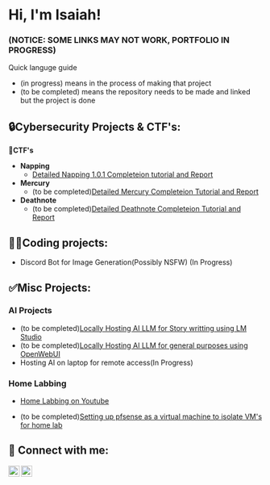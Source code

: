 
# Hi, I'm Isaiah!

### (NOTICE: SOME LINKS MAY NOT WORK, PORTFOLIO IN PROGRESS)

Quick languge guide
- (in progress) means in the process of making that project
- (to be completed) means the repository needs to be made and linked but the project is done




## 🔒Cybersecurity Projects & CTF's:

**🚩CTF's**

- **Napping**
  - [Detailed Napping 1.0.1 Completeion tutorial and Report](https://github.com/Expert21/napping1.0.1)
- **Mercury**
  - (to be completed)[Detailed Mercury Completeion Tutorial and Report]()
- **Deathnote**
  - (to be completed)[Detailed Deathnote Completeion Tutorial and Report]()
## 🧑‍💻Coding projects:
- Discord Bot for Image Generation(Possibly NSFW) (In Progress)

## ✅Misc Projects:

### **AI Projects**
  - (to be completed)[Locally Hosting AI LLM for Story writting using LM Studio]()
  - (to be completed)[Locally Hosting AI LLM for general purposes using OpenWebUI]()
  - Hosting AI on laptop for remote access(In Progress)

### **Home Labbing**

  - [Home Labbing on Youtube]([https://www.youtube.com/@CybersecAttack](https://youtube.com/playlist?list=PLiAumUyc_U3d4YBzbPOxei7EGxlvbPW0V&si=XSTm3tpYt7ZUus-3))

  - (to be completed)[Setting up pfsense as a virtual machine to isolate VM's for home lab]()





## 🤳 Connect with me:

[<img align="left" alt="IsaiahMyles | Gmail" width="22px" src="https://cdn.jsdelivr.net/npm/simple-icons@3.13.0/icons/gmail.svg" />][gmail]
[<img align="left" alt="Cyber Attack | YouTube" width="22px" src="https://cdn.jsdelivr.net/npm/simple-icons@v3/icons/youtube.svg" />][youtube]


[gmail]: https://mail.google.com/mail/?extsrc=mailto&url=mailto%3Aisaiahmyles04%40gmail%2Ecom
[youtube]: https://www.youtube.com/@CybersecAttack

<!--
**Expert21/Expert21** is a ✨ _special_ ✨ repository because its `README.md` (this file) appears on your GitHub profile.

Here are some ideas to get you started:

- 🔭 I’m currently working on ...
- 🌱 I’m currently learning ...
- 👯 I’m looking to collaborate on ...
- 🤔 I’m looking for help with ...
- 💬 Ask me about ...
- 📫 How to reach me: ...
- 😄 Pronouns: ...
- ⚡ Fun fact: ...
-->
